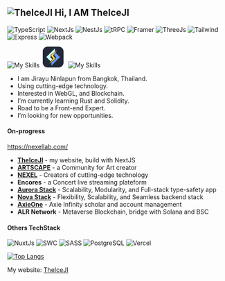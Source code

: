 ##  <img src="https://www.theiceji.com/logo_white.svg" alt="TheIceJI" width="64px"/> Hi, I AM TheIceJI

![TypeScript](https://img.shields.io/badge/TypeScript-007ACC?logo=typescript&logoColor=white) ![NextJs](https://img.shields.io/badge/NextJs-black?logo=next.js&logoColor=white) ![NestJs](https://img.shields.io/badge/NestJs-E0234E?logo=nestjs) ![tRPC](https://img.shields.io/badge/tRPC-black?logo=trpc) ![Framer](https://img.shields.io/badge/Framer-black?logo=framer&logoColor=blue) ![ThreeJs](https://img.shields.io/badge/ThreeJs-black?logo=three.js&logoColor=white) ![Tailwind](https://img.shields.io/badge/tailwind-2B3A42?&logo=tailwind%20css) ![Express](https://img.shields.io/badge/Express-ECD53F?logo=express&logoColor=black) ![Webpack](https://img.shields.io/badge/webpack-2B3A42?logo=webpack) <br />

![My Skills](https://skillicons.dev/icons?i=nextjs,nestjs,nodejs)&ensp;<img src="https://raw.githubusercontent.com/Jirayu-ninl/Jirayu-ninl/2f83c7b697ae6031500227f2fd9f864c88cbec1c/icon/lsws.svg" alt="LSWS" width="48px"/>&ensp; ![My Skills](https://skillicons.dev/icons?i=graphql,mongodb,redis,prisma,sentry,firebase)


- I am Jirayu Ninlapun from Bangkok, Thailand.
- Using cutting-edge technology.
- Interested in WebGL, and Blockchain.
- I’m currently learning Rust and Solidity.
- Road to be a Front-end Expert.
- I’m looking for new opportunities.

#### On-progress

https://nexellab.com/

- [**TheIceJI**](https://theiceji.com) - my website, build with NextJS
- [**ARTSCAPE**](https://artscape.day) - a Community for Art creator
- [**NEXEL**](https://nexellab.com/) - Creators of cutting-edge technology
- **Encores** - a Concert live streaming plateform
- [**Aurora Stack**](https://aurora.theiceji.com/) - Scalability, Modularity, and Full-stack type-safety app
- [**Nova Stack**](https://server.theiceji.com/) - Flexibility, Scalability, and Seamless backend stack
- [**AxieOne**](https://axieone.com) - Axie Infinity scholar and account management
- **ALR Network** - Metaverse Blockchain, bridge with Solana and BSC

#### Others TechStack

![NuxtJs](https://img.shields.io/badge/NuxtJs-black?logo=nuxt.js)
![SWC](https://img.shields.io/badge/SWC-black?logo=swc)
![SASS](https://img.shields.io/badge/-SASS-000?&logo=SASS)
![PostgreSQL](https://img.shields.io/badge/-PostgreSQL-000?&logo=PostgreSQL)
![Vercel](https://img.shields.io/badge/Vercel-black?logo=vercel)

[![Top Langs](https://github-readme-stats.vercel.app/api/top-langs/?username=Jirayu-ninl&layout=compact)](https://github.com/anuraghazra/github-readme-stats)

My website: [TheIceJI](https://TheIceJI.com)
